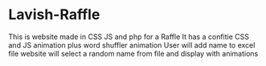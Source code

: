 # Lavish-Raffle
This is website made in CSS JS and php for a Raffle 
It has a confitie CSS and JS animation plus word shuffler animation
User will add name to excel file website will select a random name from file and display with animations
